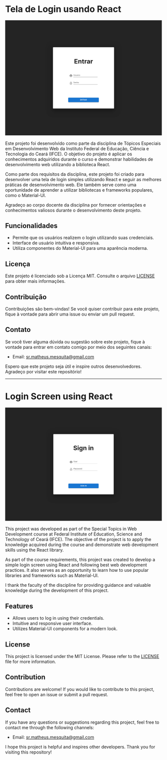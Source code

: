 # Tela de Login usando React

![](./ReactLogin/public/Mui_Login.png)


Este projeto foi desenvolvido como parte da disciplina de Tópicos Especiais em Desenvolvimento Web da Instituto Federal de Educação, Ciência e Tecnologia do Ceará (IFCE). O objetivo do projeto é aplicar os conhecimentos adquiridos durante o curso e demonstrar habilidades de desenvolvimento web utilizando a biblioteca React.

Como parte dos requisitos da disciplina, este projeto foi criado para desenvolver uma tela de login simples utilizando React e seguir as melhores práticas de desenvolvimento web. Ele também serve como uma oportunidade de aprender a utilizar bibliotecas e frameworks populares, como o Material-UI.

Agradeço ao corpo docente da disciplina por fornecer orientações e conhecimentos valiosos durante o desenvolvimento deste projeto.

## Funcionalidades

- Permite que os usuários realizem o login utilizando suas credenciais.
- Interface de usuário intuitiva e responsiva.
- Utiliza componentes do Material-UI para uma aparência moderna.

## Licença

Este projeto é licenciado sob a Licença MIT. Consulte o arquivo [LICENSE](./LICENSE) para obter mais informações.

## Contribuição

Contribuições são bem-vindas! Se você quiser contribuir para este projeto, fique à vontade para abrir uma issue ou enviar um pull request.

## Contato

Se você tiver alguma dúvida ou sugestão sobre este projeto, fique à vontade para entrar em contato comigo por meio dos seguintes canais:

- Email: [sr.matheus.mesquita@gmail.com](mailto:sr.matheus.mesquita@gmail.com)

Espero que este projeto seja útil e inspire outros desenvolvedores. Agradeço por visitar este repositório!


---

# Login Screen using React

![](./ReactLogin/public/Mui_Login_2.png)

This project was developed as part of the Special Topics in Web Development course at Federal Institute of Education, Science and Technology of Ceará (IFCE). The objective of the project is to apply the knowledge acquired during the course and demonstrate web development skills using the React library.

As part of the course requirements, this project was created to develop a simple login screen using React and following best web development practices. It also serves as an opportunity to learn how to use popular libraries and frameworks such as Material-UI.

I thank the faculty of the discipline for providing guidance and valuable knowledge during the development of this project.

## Features

- Allows users to log in using their credentials.
- Intuitive and responsive user interface.
- Utilizes Material-UI components for a modern look.

## License

This project is licensed under the MIT License. Please refer to the [LICENSE](./LICENSE) file for more information.

## Contribution

Contributions are welcome! If you would like to contribute to this project, feel free to open an issue or submit a pull request.

## Contact

If you have any questions or suggestions regarding this project, feel free to contact me through the following channels:

- Email: [sr.matheus.mesquita@gmail.com](mailto:sr.matheus.mesquita@gmail.com)


I hope this project is helpful and inspires other developers. Thank you for visiting this repository!